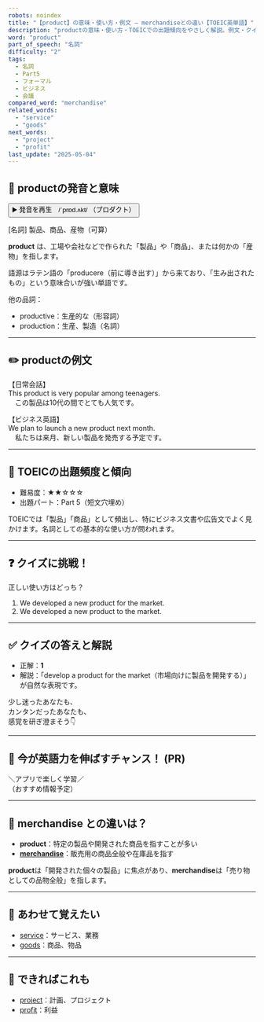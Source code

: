 ```yaml
---
robots: noindex
title: "【product】の意味・使い方・例文 ― merchandiseとの違い【TOEIC英単語】"
description: "productの意味・使い方・TOEICでの出題傾向をやさしく解説。例文・クイズ付きでmerchandiseとの違いもわかりやすく学べます。"
word: "product"
part_of_speech: "名詞"
difficulty: "2"
tags:
  - 名詞
  - Part5
  - フォーマル
  - ビジネス
  - 会議
compared_word: "merchandise"
related_words:
  - "service"
  - "goods"
next_words:
  - "project"
  - "profit"
last_update: "2025-05-04"
---
```


## 🔰 productの発音と意味

<button class="play-audio" onclick="playTTS('product')">
  <span class="play-audio-main">
    ▶️ 発音を再生　/ˈprɒd.ʌkt/
  </span>
  <span class="play-audio-sub">
    （プロダクト）
  </span>
</button>

[名詞] 製品、商品、産物（可算）

**product** は、工場や会社などで作られた「製品」や「商品」、または何かの「産物」を指します。

語源はラテン語の「producere（前に導き出す）」から来ており、「生み出されたもの」という意味合いが強い単語です。

他の品詞：  
- productive：生産的な（形容詞）
- production：生産、製造（名詞）

---

## ✏️ productの例文

【日常会話】  
This product is very popular among teenagers.  
　この製品は10代の間でとても人気です。

【ビジネス英語】  
We plan to launch a new product next month.  
　私たちは来月、新しい製品を発売する予定です。

---

## 🎯 TOEICの出題頻度と傾向

- 難易度：★★☆☆☆
- 出題パート：Part 5（短文穴埋め）

TOEICでは「製品」「商品」として頻出し、特にビジネス文書や広告文でよく見かけます。名詞としての基本的な使い方が問われます。

---

## ❓ クイズに挑戦！

正しい使い方はどっち？

1. We developed a new product for the market.  
2. We developed a new product to the market.

---

## ✅ クイズの答えと解説

- 正解：**1**
- 解説：「develop a product for the market（市場向けに製品を開発する）」が自然な表現です。

少し迷ったあなたも、  
カンタンだったあなたも、  
感覚を研ぎ澄まそう👇️

---

## 🚀 今が英語力を伸ばすチャンス！ (PR)

<div class="info-center">
＼アプリで楽しく学習／<br>  
（おすすめ情報予定）
</div>

---

## 🤔  merchandise との違いは？

- **product**：特定の製品や開発された商品を指すことが多い
- **[merchandise](/word/merchandise/)**：販売用の商品全般や在庫品を指す

**product**は「開発された個々の製品」に焦点があり、**merchandise**は「売り物としての品物全般」を指します。

---

## 🧩 あわせて覚えたい

- [service](/word/service/)：サービス、業務
- [goods](/word/goods/)：商品、物品

---

## 📖 できればこれも

- [project](/word/project/)：計画、プロジェクト
- [profit](/word/profit/)：利益

<!-- cvid: aid39_bid16 -->
